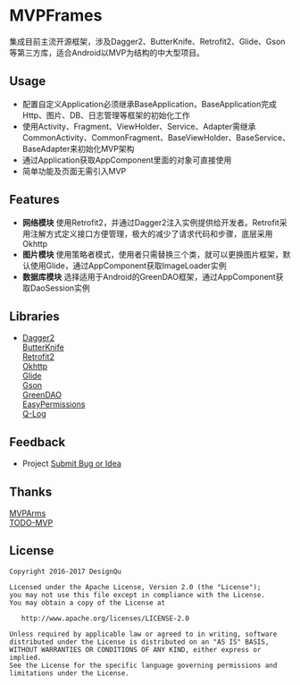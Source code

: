 # MVPFrames
集成目前主流开源框架，涉及Dagger2、ButterKnife、Retrofit2、Glide、Gson等第三方库，适合Android以MVP为结构的中大型项目。

## Usage
* 配置自定义Application必须继承BaseApplication，BaseApplication完成Http、图片、DB、日志管理等框架的初始化工作  
* 使用Activity、Fragment、ViewHolder、Service、Adapter需继承CommonActivity、CommonFragment、BaseViewHolder、BaseService、BaseAdapter来初始化MVP架构  
* 通过Application获取AppComponent里面的对象可直接使用  
* 简单功能及页面无需引入MVP

## Features
* **网络模块** 使用Retrofit2，并通过Dagger2注入实例提供给开发者。Retrofit采用注解方式定义接口方便管理，极大的减少了请求代码和步骤，底层采用Okhttp  
* **图片模块** 使用策略者模式，使用者只需替换三个类，就可以更换图片框架，默认使用Glide，通过AppComponent获取ImageLoader实例  
* **数据库模块** 选择适用于Android的GreenDAO框架，通过AppComponent获取DaoSession实例

## Libraries
* [Dagger2](https://google.github.io/dagger)  
[ButterKnife](http://jakewharton.github.io/butterknife)  
[Retrofit2](https://github.com/square/retrofit)  
[Okhttp](https://github.com/square/okhttp)  
[Glide](https://github.com/bumptech/glide)  
[Gson](https://github.com/google/gson)  
[GreenDAO](https://github.com/greenrobot/greenDAO)  
[EasyPermissions](https://github.com/googlesamples/easypermissions)  
[Q-Log](https://github.com/googlesamples/easypermissions)  

## Feedback
* Project  [Submit Bug or Idea](https://github.com/DesignQu/MVPFrames/issues)   

## Thanks
[MVPArms](https://github.com/JessYanCoding/MVPArms)  
[TODO-MVP](https://github.com/googlesamples/android-architecture/tree/todo-mvp)

## License
```
Copyright 2016-2017 DesignQu

Licensed under the Apache License, Version 2.0 (the "License");
you may not use this file except in compliance with the License.
You may obtain a copy of the License at

   http://www.apache.org/licenses/LICENSE-2.0

Unless required by applicable law or agreed to in writing, software
distributed under the License is distributed on an "AS IS" BASIS,
WITHOUT WARRANTIES OR CONDITIONS OF ANY KIND, either express or implied.
See the License for the specific language governing permissions and
limitations under the License.
```
